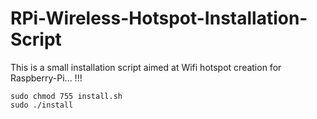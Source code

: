 # RPi-Wireless-Hotspot-Installation-Script

This is a small installation script aimed at Wifi hotspot creation for Raspberry-Pi... !!!

    sudo chmod 755 install.sh
    sudo ./install